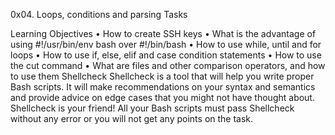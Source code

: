0x04. Loops, conditions and parsing Tasks

Learning Objectives
•	How to create SSH keys
•	What is the advantage of using #!/usr/bin/env bash over #!/bin/bash
•	How to use while, until and for loops
•	How to use if, else, elif and case condition statements
•	How to use the cut command
•	What are files and other comparison operators, and how to use them
Shellcheck
Shellcheck is a tool that will help you write proper Bash scripts. It will make recommendations on your syntax and semantics and provide advice on edge cases that you might not have thought about. Shellcheck is your friend! All your Bash scripts must pass Shellcheck without any error or you will not get any points on the task.


